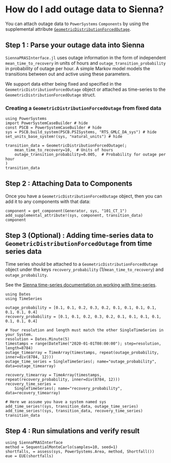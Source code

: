 # How do I add outage data to Sienna?

You can attach outage data to `PowerSystems` `Components` by using the
supplemental attribute [`GeometricDistributionForcedOutage`](https://nrel-sienna.github.io/PowerSystems.jl/stable/api/public/#PowerSystems.GeometricDistributionForcedOutage).

## Step 1 : Parse your outage data into Sienna

`SiennaPRASInterface.jl` uses outage information in the form of independent `mean_time_to_recovery`
in units of hours and `outage_transition_probability` in probability of outage per hour.
A simple Markov model models the transitions between out and active using these parameters.

We support data either being fixed and specified in the `GeometricDistributionForcedOutage` object
or attached as time-series to the `GeometricDistributionForcedOutage` struct.

### Creating a `GeometricDistributionForcedOutage` from fixed data

```@example 1
using PowerSystems
import PowerSystemCaseBuilder # hide
const PSCB = PowerSystemCaseBuilder # hide
sys = PSCB.build_system(PSCB.PSISystems, "RTS_GMLC_DA_sys") # hide
set_units_base_system!(sys, "natural_units") # hide

transition_data = GeometricDistributionForcedOutage(;
    mean_time_to_recovery=10,  # Units of hours
    outage_transition_probability=0.005,  # Probability for outage per hour
)
transition_data
```

## Step 2 : Attaching Data to Components

Once you have a `GeometricDistributionForcedOutage` object, then you can add it to
any components with that data:

```@example 1
component = get_component(Generator, sys, "101_CT_1")
add_supplemental_attribute!(sys, component, transition_data)
component
```

## Step 3 (Optional) : Adding time-series data to `GeometricDistributionForcedOutage` from time series data

Time series should be attached to a `GeometricDistributionForcedOutage` object
under the keys `recovery_probability` (1/`mean_time_to_recovery`) and `outage_probability`.

See the [Sienna time-series documentation on working with time-series](https://nrel-sienna.github.io/PowerSystems.jl/stable/tutorials/working_with_time_series/).

```@example 1
using Dates
using TimeSeries

outage_probability = [0.1, 0.1, 0.2, 0.3, 0.2, 0.1, 0.1, 0.1, 0.1, 0.1, 0.1, 0.4]
recovery_probability = [0.1, 0.1, 0.2, 0.3, 0.2, 0.1, 0.1, 0.1, 0.1, 0.1, 0.1, 0.4]

# Your resolution and length must match the other SingleTimeSeries in your System.
resolution = Dates.Minute(5)
timestamps = range(DateTime("2020-01-01T08:00:00"); step=resolution, length=8784)
outage_timearray = TimeArray(timestamps, repeat(outage_probability, inner=div(8784, 12)))
outage_time_series = SingleTimeSeries(; name="outage_probability", data=outage_timearray)

recovery_timearray = TimeArray(timestamps, repeat(recovery_probability, inner=div(8784, 12)))
recovery_time_series =
    SingleTimeSeries(; name="recovery_probability", data=recovery_timearray)

# Here we assume you have a system named sys
add_time_series!(sys, transition_data, outage_time_series)
add_time_series!(sys, transition_data, recovery_time_series)
transition_data
```

## Step 4 : Run simulations and verify result

```@example 1
using SiennaPRASInterface
method = SequentialMonteCarlo(samples=10, seed=1)
shortfalls, = assess(sys, PowerSystems.Area, method, Shortfall())
eue = EUE(shortfalls)
```
